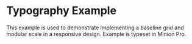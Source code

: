 # Typography Example
This example is used to demonstrate implementing a baseline grid and modular scale in a responsive design. Example is typeset in Minion Pro.
